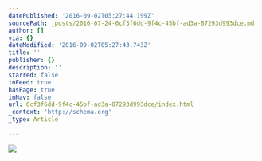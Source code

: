 ```yaml
---
datePublished: '2016-09-02T05:27:44.199Z'
sourcePath: _posts/2016-07-24-6cf3f6dd-9f4c-45bf-ad3a-87293d993dce.md
author: []
via: {}
dateModified: '2016-09-02T05:27:43.743Z'
title: ''
publisher: {}
description: ''
starred: false
inFeed: true
hasPage: true
inNav: false
url: 6cf3f6dd-9f4c-45bf-ad3a-87293d993dce/index.html
_context: 'http://schema.org'
_type: Article

---
```

![](https://imgflo.herokuapp.com/graph/vahj1ThiexotieMo/e57f751d47715634a960bb76f5611e7a/croprotate.jpg?cropheight=2419&cropwidth=2448&degrees=0&input=https%3A%2F%2Fthe-grid-user-content.s3-us-west-2.amazonaws.com%2F16594d8f-bb01-4ca9-b2b6-9eddc3c353d6.jpg&x=0&y=0)